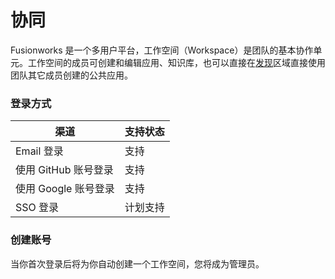# 协同

Fusionworks 是一个多用户平台，工作空间（Workspace）是团队的基本协作单元。工作空间的成员可创建和编辑应用、知识库，也可以直接在[发现](app/)区域直接使用团队其它成员创建的公共应用。

### 登录方式

| 渠道          | 支持状态   |
| ------------- | ------ |
| Email 登录       | 支持    |
| 使用 GitHub 账号登录 | 支持 |
| 使用 Google 账号登录 | 支持 |
| SSO 登录         | 计划支持 |

### 创建账号

当你首次登录后将为你自动创建一个工作空间，您将成为管理员。
